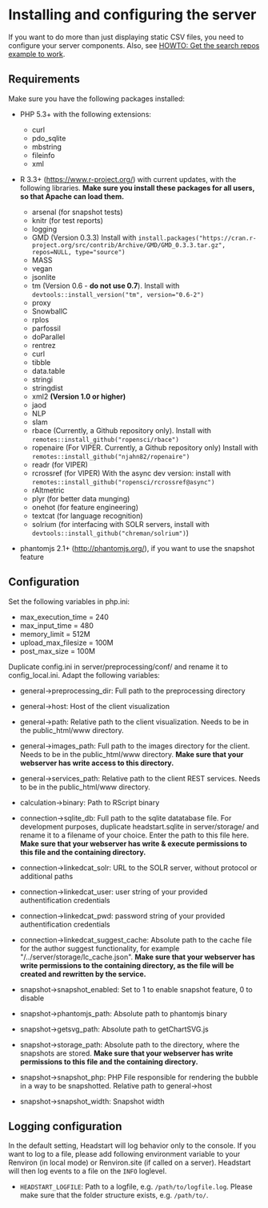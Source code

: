 # Installing and configuring the server

If you want to do more than just displaying static CSV files, you need to configure your server components. Also, see [HOWTO: Get the search repos example to work](howto_search_repos.md).

## Requirements

Make sure you have the following packages installed:

* PHP 5.3+ with the following extensions:
  * curl
  * pdo_sqlite
  * mbstring
  * fileinfo
  * xml
* R 3.3+ (https://www.r-project.org/) with current updates, with the following libraries. **Make sure you install these packages for all users, so that Apache can load them.**
  * arsenal (for snapshot tests)
  * knitr (for test reports)
  * logging
  * GMD (Version 0.3.3) Install with `install.packages("https://cran.r-project.org/src/contrib/Archive/GMD/GMD_0.3.3.tar.gz", repos=NULL, type="source")`
  * MASS
  * vegan
  * jsonlite
  * tm (Version 0.6 - **do not use 0.7**). Install with `devtools::install_version("tm", version="0.6-2")`
  * proxy
  * SnowballC
  * rplos
  * parfossil
  * doParallel
  * rentrez
  * curl
  * tibble
  * data.table
  * stringi
  * stringdist
  * xml2 **(Version 1.0 or higher)**
  * jaod
  * NLP
  * slam
  * rbace (Currently, a Github repository only). Install with `remotes::install_github("ropensci/rbace")`
  * ropenaire (For VIPER. Currently, a Github repository only)  Install with `remotes::install_github("njahn82/ropenaire")`
  * readr (for VIPER)
  * rcrossref (for VIPER) With the async dev version: install with `remotes::install_github("ropensci/rcrossref@async")`
  * rAltmetric
  * plyr (for better data munging)
  * onehot (for feature engineering)
  * textcat (for language recognition)
  * solrium (for interfacing with SOLR servers, install with `devtools::install_github("chreman/solrium")`)

* phantomjs 2.1+ (http://phantomjs.org/), if you want to use the snapshot feature

## Configuration

Set the following variables in php.ini:

* max_execution_time = 240
* max_input_time = 480
* memory_limit = 512M
* upload_max_filesize = 100M
* post_max_size = 100M

Duplicate config.ini in server/preprocessing/conf/ and rename it to config_local.ini. Adapt the following variables:

* general->preprocessing_dir: Full path to the preprocessing directory
* general->host: Host of the client visualization
* general->path: Relative path to the client visualization. Needs to be in the public_html/www directory.
* general->images_path: Full path to the images directory for the client. Needs to be in the public_html/www directory. **Make sure that your webserver has write access to this directory.**
* general->services_path: Relative path to the client REST services. Needs to be in the public_html/www directory.
* calculation->binary: Path to RScript binary
* connection->sqlite_db: Full path to the sqlite datatabase file. For development purposes, duplicate headstart.sqlite in server/storage/ and rename it to a filename of your choice. Enter the path to this file here. **Make sure that your webserver has write & execute permissions to this file and the containing directory.**
* connection->linkedcat_solr: URL to the SOLR server, without protocol or additional paths
* connection->linkedcat_user: user string of your provided authentification credentials
* connection->linkedcat_pwd: password string of your provided authentification credentials
* connection->linkedcat_suggest_cache: Absolute path to the cache file for the author suggest functionality, for example "/../server/storage/lc_cache.json". **Make sure that your webserver has write permissions to the containing directory, as the file will be created and rewritten by the service.**

* snapshot->snapshot_enabled: Set to 1 to enable snapshot feature, 0 to disable
* snapshot->phantomjs_path: Absolute path to phantomjs binary
* snapshot->getsvg_path: Absolute path to getChartSVG.js
* snapshot->storage_path: Absolute path to the directory, where the snapshots are stored. **Make sure that your webserver has write permissions to this file and the containing directory.**
* snapshot->snapshot_php: PHP File responsible for rendering the bubble in a way to be snapshotted. Relative path to general->host
* snapshot->snapshot_width: Snapshot width

## Logging configuration

In the default setting, Headstart will log behavior only to the console. If you want to log to a file, please add following environment variable to your Renviron (in local mode) or Renviron.site (if called on a server). Headstart will then log events to a file on the `INFO` loglevel.
* `HEADSTART_LOGFILE`: Path to a logfile, e.g. `/path/to/logfile.log`. Please make sure that the folder structure exists, e.g. `/path/to/`.
